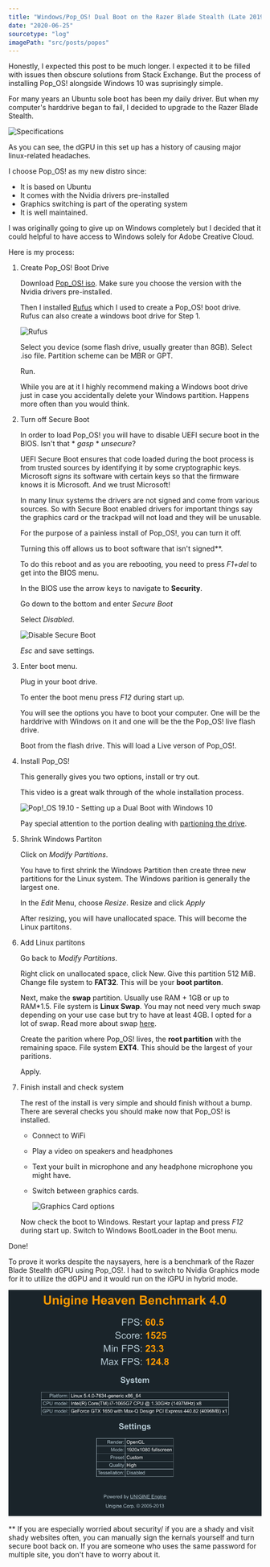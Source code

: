 ```yaml
---
title: "Windows/Pop_OS! Dual Boot on the Razer Blade Stealth (Late 2019)"
date: "2020-06-25"
sourcetype: "log"
imagePath: "src/posts/popos"
---
```


Honestly, I expected this post to be much longer. I expected it to be filled with issues then obscure solutions from Stack Exchange. But the process of installing Pop_OS! alongside Windows 10 was suprisingly simple. 

For many years an Ubuntu sole boot has been my daily driver. But when my computer's harddrive began to fail, I decided to upgrade to the Razer Blade Stealth. 

![Specifications](/home/akh/myprojects/pweb/neofetch.png)

As you can see, the dGPU in this set up has a history of causing major linux-related headaches.

I choose Pop_OS! as my new distro since:
* It is based on Ubuntu 
* It comes with the Nvidia drivers pre-installed 
* Graphics switching is part of the operating system
* It is well maintained.

I was originally going to give up on Windows completely but I decided that it could helpful to have access to Windows solely for Adobe Creative Cloud. 


Here is my process:

1. Create Pop_OS! Boot Drive 

    Download [Pop_OS! iso](https://pop.system76.com/). Make sure you choose the version with the Nvidia drivers pre-installed. 

    Then I installed [Rufus](https://rufus.ie/) which I used to create a Pop_OS! boot drive. Rufus can also create a windows boot drive for Step 1.

    ![Rufus](/home/akh/myprojects/pweb/rufus.png)

    Select you device (some flash drive, usually greater than 8GB). Select .iso file. Partition scheme can be MBR or GPT.

    Run. 

    While you are at it I highly recommend making a Windows boot drive just in case you accidentally delete your Windows partition. Happens more often than you would think. 

2. Turn off Secure Boot 

    In order to load Pop_OS! you will have to disable UEFI secure boot in the BIOS. Isn't that * *gasp* *  *unsecure*?

    UEFI Secure Boot ensures that code loaded during the boot process is from trusted sources by identifying it by some cryptographic keys. Microsoft *signs* its software with certain keys so that the firmware knows it is Microsoft. And we trust Microsoft!

    In many linux systems the drivers are not signed and come from various sources. So with Secure Boot enabled drivers for important things say the graphics card or the trackpad will not load and they will be unusable. 

    For the purpose of a painless install of Pop_OS!, you can turn it off. 

    Turning this off allows us to boot software that isn't signed**.

    To do this reboot and as you are rebooting, you need to press *F1+del* to get into the BIOS menu. 

    In the BIOS use the arrow keys to navigate to **Security**.

    Go down to the bottom and enter *Secure Boot* 

    Select *Disabled*. 

    ![Disable Secure Boot](/home/akh/myprojects/pweb/IMG_0663.jpg)

    *Esc* and save settings.


3. Enter boot menu.

    Plug in your boot drive. 

    To enter the boot menu press *F12* during start up. 

    You will see the options you have to boot your computer.  One will be the harddrive with Windows on it and one will be the the Pop_OS! live flash drive.
    
    Boot from the flash drive. This will load a Live verson of Pop_OS!. 

4. Install Pop_OS!

    This generally gives you two options, install or try out.

    This video is a great walk through of the whole installation process. 

    ![Pop!_OS 19.10 - Setting up a Dual Boot with Windows 10](https://www.youtube.com/watch?v=CozK7sJ8UMs)


    Pay special attention to the portion dealing with [partioning the drive](https://youtu.be/CozK7sJ8UMs?t=705).

5. Shrink Windows Partiton

    Click on *Modify Partitions*.

    You have to first shrink the Windows Partition then create three new partitions for the Linux system. The Windows parition is generally the largest one.

    In the  *Edit* Menu, choose *Resize*. Resize and click *Apply*

    After resizing, you will have unallocated space. This will become the Linux partitons.

6. Add Linux partitons 

    Go back to *Modify Partitions*.

    Right click on unallocated space, click New. Give this partition 512 MiB. Change file system to **FAT32**. This will be your **boot partiton**. 

    Next, make the **swap** partition. Usually use RAM + 1GB or up to RAM*1.5. File system is **Linux Swap**. You may not need very much swap depending on your use case but try to have at least 4GB. I opted for a lot of swap. Read more about swap [here](https://opensource.com/article/18/9/swap-space-linux-systems).

    Create the parition where Pop_OS! lives, the **root partition** with the remaining space. File system **EXT4**. This should be the largest of your paritions.

    Apply. 

7. Finish install and check system 

    The rest of the install is very simple and should finish without a bump. There are several checks you should make now that Pop_OS! is installed. 

    * Connect to WiFi 
    * Play a video on speakers and headphones 
    * Text your built in microphone and any headphone microphone you might have. 
    * Switch between graphics cards. 

        ![Graphics Card options](/home/akh/myprojects/pweb/switching.png)

    Now check the boot to Windows. Restart your laptap and press *F12* during start up. Switch to Windows BootLoader in the Boot menu. 

Done! 


To prove it works despite the naysayers, here is a benchmark of the Razer Blade Stealth dGPU using Pop_OS!. I had to switch to Nvidia Graphics mode for it to utilize the dGPU and it would run on the iGPU in hybrid mode. 

![Benchmark](bench.png)





** If you are especially worried about security/ if you are a shady and visit shady websites often, you can manually sign the kernals yourself and turn secure boot back on. If you are someone who uses the same password for multiple site, you don't have to worry about it. 









    

